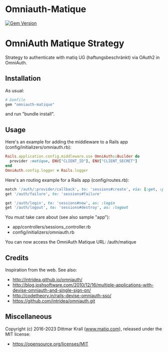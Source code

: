 # Omniauth-Matique

[![Gem Version](https://badge.fury.io/rb/omniauth-matique.svg)](https://badge.fury.io/rb/omniauth-matique)

# OmniAuth Matique Strategy

Strategy to authenticate with matiq UG (haftungsbeschränkt)
via OAuth2 in OmniAuth.

## Installation

As usual:
```ruby
# Gemfile
gem "omniauth-matique"
```
and run "bundle install".

## Usage

Here's an example for adding the middleware to a
Rails app (config/initializers/omniauth.rb):

```ruby
Rails.application.config.middleware.use OmniAuth::Builder do
  provider :matique, ENV["CLIENT_ID"], ENV["CLIENT_SECRET"]
end
OmniAuth.config.logger = Rails.logger
```

Here's an routing example for a Rails app (config/routes.rb):

```ruby
match '/auth/:provider/callback', to: 'sessions#create', via: [:get, :post]
get '/auth/failure', to: 'sessions#failure'

get '/auth/login', to: 'sessions#new', as: :login
get '/auth/logout', to: 'sessions#destroy', as: :logout
```

You must take care about (see also sample "app"):
- app/controllers/sessions_controller.rb
- config/initializers/omniauth.rb

You can now access the OmniAuth Matique URL: /auth/matique


## Credits

Inspiration from the web.
See also:

- http://intridea.github.io/omniauth/
- http://blog.joshsoftware.com/2010/12/16/multiple-applications-with-devise-omniauth-and-single-sign-on/
- http://codetheory.in/rails-devise-omniauth-sso/
- https://github.com/intridea/omniauth.git

## Miscellaneous

Copyright (c) 2016-2023 Dittmar Krall (www.matiq.com),
released under the MIT license:

* https://opensource.org/licenses/MIT
